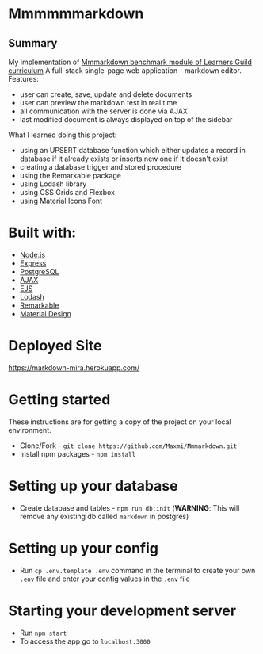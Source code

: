 # Mmmmmmarkdown

## Summary
My implementation of [Mmmarkdown benchmark module of Learners Guild curriculum](https://curriculum.learnersguild.org/Phases/Practice/Modules/Mmmarkdown/)
A full-stack single-page web application - markdown editor.
Features:
- user can create, save, update and delete documents  
- user can preview the markdown test in real time  
- all communication with the server is done via AJAX  
- last modified document is always displayed on top of the sidebar  

What I learned doing this project:
- using an UPSERT database function which either updates a record in database if it already exists or inserts new one if it doesn't exist
- creating a database trigger and stored procedure   
- using the Remarkable package
- using Lodash library
- using CSS Grids and Flexbox  
- using Material Icons Font  


# Built with:

* [Node.js](https://nodejs.org/)
* [Express](https://expressjs.com/)
* [PostgreSQL](https://www.postgresql.org/)
* [AJAX](api.jquery.com/jquery.ajax)
* [EJS](https://ejs.co/)
* [Lodash](https://lodash.com/)
* [Remarkable](https://github.com/jonschlinkert/remarkable)
* [Material Design](https://material.io/icons/)  



# Deployed Site

  https://markdown-mira.herokuapp.com/

# Getting started

These instructions are for getting a copy of the project on your local environment.

- Clone/Fork - `git clone https://github.com/Maxmi/Mmmarkdown.git`
- Install npm packages - `npm install`

# Setting up your database

- Create database and tables - `npm run db:init`
(__WARNING__: This will remove any existing db called `markdown` in postgres)

# Setting up your config

* Run `cp .env.template .env` command in the terminal to create your own `.env` file and enter your config values in the `.env` file

# Starting your development server

* Run `npm start`
* To access the app go to `localhost:3000`
